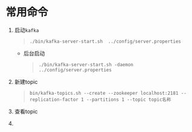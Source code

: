 # 常用命令

1. 启动`kafka`

   > `./bin/kafka-server-start.sh  ../config/server.properties`

   - 后台启动

     > `./bin/kafka-server-start.sh -daemon ../config/server.properties`

2. 新建topic

   > `bin/kafka-topics.sh --create --zookeeper localhost:2181 --replication-factor 1 --partitions 1 --topic topic名称`

3. 查看topic

4. 